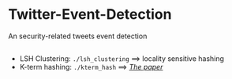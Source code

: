 # Twitter-Event-Detection
An security-related tweets event detection
##
* LSH Clustering: `./lsh_clustering` ==> locality sensitive hashing
* K-term hashing: `./kterm_hash` ==> [*The paper*](http://www.aclweb.org/anthology/D15-1310)

